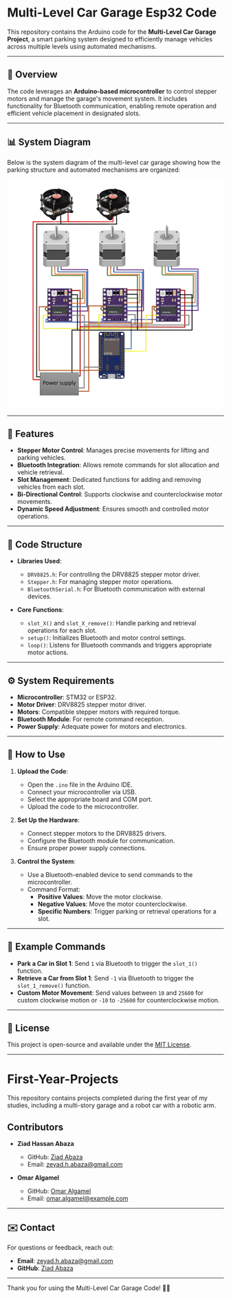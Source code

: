 # Multi-Level Car Garage Esp32 Code

This repository contains the Arduino code for the **Multi-Level Car Garage Project**, a smart parking system designed to efficiently manage vehicles across multiple levels using automated mechanisms.

---

## 📖 Overview

The code leverages an **Arduino-based microcontroller** to control stepper motors and manage the garage's movement system. It includes functionality for Bluetooth communication, enabling remote operation and efficient vehicle placement in designated slots.

---

## 📊 System Diagram

Below is the system diagram of the multi-level car garage showing how the parking structure and automated mechanisms are organized:

![Parking Diagram](parking_diagram.png)

---

## 🚀 Features

- **Stepper Motor Control**: Manages precise movements for lifting and parking vehicles.
- **Bluetooth Integration**: Allows remote commands for slot allocation and vehicle retrieval.
- **Slot Management**: Dedicated functions for adding and removing vehicles from each slot.
- **Bi-Directional Control**: Supports clockwise and counterclockwise motor movements.
- **Dynamic Speed Adjustment**: Ensures smooth and controlled motor operations.

---

## 📂 Code Structure

- **Libraries Used**:
  - `DRV8825.h`: For controlling the DRV8825 stepper motor driver.
  - `Stepper.h`: For managing stepper motor operations.
  - `BluetoothSerial.h`: For Bluetooth communication with external devices.

- **Core Functions**:
  - `slot_X()` and `slot_X_remove()`: Handle parking and retrieval operations for each slot.
  - `setup()`: Initializes Bluetooth and motor control settings.
  - `loop()`: Listens for Bluetooth commands and triggers appropriate motor actions.

---

## ⚙️ System Requirements

- **Microcontroller**: STM32 or ESP32.
- **Motor Driver**: DRV8825 stepper motor driver.
- **Motors**: Compatible stepper motors with required torque.
- **Bluetooth Module**: For remote command reception.
- **Power Supply**: Adequate power for motors and electronics.

---

## 🔧 How to Use

1. **Upload the Code**:
   - Open the `.ino` file in the Arduino IDE.
   - Connect your microcontroller via USB.
   - Select the appropriate board and COM port.
   - Upload the code to the microcontroller.

2. **Set Up the Hardware**:
   - Connect stepper motors to the DRV8825 drivers.
   - Configure the Bluetooth module for communication.
   - Ensure proper power supply connections.

3. **Control the System**:
   - Use a Bluetooth-enabled device to send commands to the microcontroller.
   - Command Format:
     - **Positive Values**: Move the motor clockwise.
     - **Negative Values**: Move the motor counterclockwise.
     - **Specific Numbers**: Trigger parking or retrieval operations for a slot.

---

## 📝 Example Commands

- **Park a Car in Slot 1**:
  Send `1` via Bluetooth to trigger the `slot_1()` function.
- **Retrieve a Car from Slot 1**:
  Send `-1` via Bluetooth to trigger the `slot_1_remove()` function.
- **Custom Motor Movement**:
  Send values between `10` and `25600` for custom clockwise motion or `-10` to `-25600` for counterclockwise motion.

---

## 📄 License

This project is open-source and available under the [MIT License](LICENSE).

---

# First-Year-Projects

This repository contains projects completed during the first year of my studies, including a multi-story garage and a robot car with a robotic arm.

## Contributors

- **Ziad Hassan Abaza**  
  - GitHub: [Ziad Abaza](https://github.com/Ziad-Abaza)  
  - Email: [zeyad.h.abaza@gmail.com](mailto:zeyad.h.abaza@gmail.com)

- **Omar Algamel**  
  - GitHub: [Omar Algamel](https://github.com/omar-algamel)  
  - Email: [omar.algamel@example.com](mailto:omar.algamel@example.com)

---

## ✉️ Contact

For questions or feedback, reach out:
- **Email**: [zeyad.h.abaza@gmail.com](mailto:zeyad.h.abaza@gmail.com)
- **GitHub**: [Ziad Abaza](https://github.com/Ziad-Abaza)

---

Thank you for using the Multi-Level Car Garage Code! 🚗🏢
